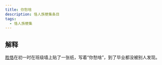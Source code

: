 ```yaml
---
title: 你愁啥
description: 恪人族梗集条目
tags:
  - 恪人族梗集
---
```


## 解释

[胜恪](胜恪)在初一时在班级墙上贴了一张纸，写着“你愁啥”，到了毕业都没被别人发现。